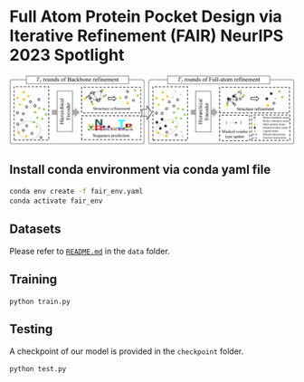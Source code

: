# Full Atom Protein Pocket Design via Iterative Refinement (FAIR) NeurIPS 2023 Spotlight

<div align=center><img src="https://github.com/zaixizhang/FAIR/blob/main/FAIR.png" width="700"/></div>

## Install conda environment via conda yaml file
```bash
conda env create -f fair_env.yaml
conda activate fair_env
```

## Datasets
Please refer to [`README.md`](./data/README.md) in the `data` folder.


## Training

```
python train.py
```

## Testing
A checkpoint of our model is provided in the `checkpoint` folder.
```
python test.py
```

